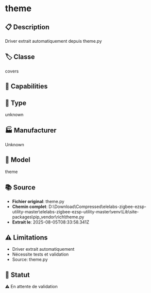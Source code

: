 # theme

## 📋 Description
Driver extrait automatiquement depuis theme.py

## 🏷️ Classe
covers

## 🔧 Capabilities


## 📡 Type
unknown

## 🏭 Manufacturer
Unknown

## 📱 Model
theme

## 📚 Source
- **Fichier original**: theme.py
- **Chemin complet**: D:\Download\Compressed\elelabs-zigbee-ezsp-utility-master\elelabs-zigbee-ezsp-utility-master\venv\Lib\site-packages\pip\_vendor\rich\theme.py
- **Extrait le**: 2025-08-05T08:33:58.341Z

## ⚠️ Limitations
- Driver extrait automatiquement
- Nécessite tests et validation
- Source: theme.py

## 🚀 Statut
⚠️ En attente de validation
